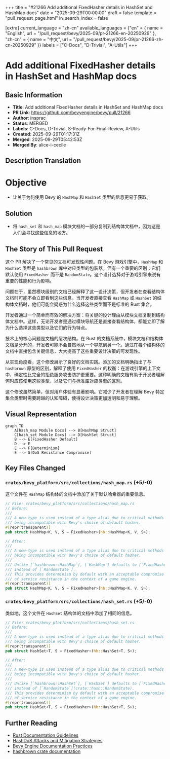 +++
title = "#21266 Add additional FixedHasher details in HashSet and HashMap docs"
date = "2025-09-29T00:00:00"
draft = false
template = "pull_request_page.html"
in_search_index = false

[extra]
current_language = "zh-cn"
available_languages = {"en" = { name = "English", url = "/pull_request/bevy/2025-09/pr-21266-en-20250929" }, "zh-cn" = { name = "中文", url = "/pull_request/bevy/2025-09/pr-21266-zh-cn-20250929" }}
labels = ["C-Docs", "D-Trivial", "A-Utils"]
+++

# Add additional FixedHasher details in HashSet and HashMap docs

## Basic Information
- **Title**: Add additional FixedHasher details in HashSet and HashMap docs
- **PR Link**: https://github.com/bevyengine/bevy/pull/21266
- **Author**: insprac
- **Status**: MERGED
- **Labels**: C-Docs, D-Trivial, S-Ready-For-Final-Review, A-Utils
- **Created**: 2025-09-29T01:17:31Z
- **Merged**: 2025-09-29T05:42:53Z
- **Merged By**: alice-i-cecile

## Description Translation
# Objective

- 让关于为何使用 Bevy 的 `HashMap` 和 `HashSet` 类型的信息更易于获取。

## Solution

- 将 `hash_set` 和 `hash_map` 模块文档的一部分复制到结构体文档中，因为这是人们会寻找这些信息的地方。

## The Story of This Pull Request

这个 PR 解决了一个常见的文档可发现性问题。在 Bevy 游戏引擎中，`HashMap` 和 `HashSet` 类型是 `hashbrown` 库中对应类型的包装器，但有一个重要的区别：它们默认使用 `FixedHasher` 而不是 `RandomState`。这个设计选择对于游戏引擎来说有重要的性能和行为影响。

问题在于，虽然模块级别的文档已经解释了这一设计决策，但开发者在查看结构体文档时可能不会立即看到这些信息。当开发者直接查看 `HashMap` 或 `HashSet` 的结构体文档时，他们可能会疑惑为什么选择这些类型而不是标准的 Rust 集合。

开发者通过一个简单而有效的解决方案：将关键的设计理由从模块文档复制到结构体文档中。这样，无论开发者是通过模块导航还是直接查看结构体，都能立即了解为什么选择这些类型以及它们的行为特点。

技术上的核心问题是文档的层次结构。在 Rust 的文档系统中，模块文档和结构体文档是分开的，开发者可能不会自然地从一个导航到另一个。通过在每个结构体的文档中直接包含关键信息，大大提高了这些重要设计决策的可发现性。

从实现角度看，这个修改展示了良好的文档实践。添加的文档明确指出了与 `hashbrown` 原型的区别，解释了使用 `FixedHasher` 的权衡：在游戏引擎的上下文中，确定性比完全的拒绝服务攻击防护更重要。这种明确的文档有助于开发者理解何时应该使用这些类型，以及它们与标准库对应类型的区别。

这个修改虽然简单，但对用户体验有显著影响。它减少了开发者在理解 Bevy 特定集合类型时需要跨越的认知障碍，使得设计决策更加透明和易于理解。

## Visual Representation

```mermaid
graph TD
    A[hash_map Module Docs] --> B[HashMap Struct]
    C[hash_set Module Docs] --> D[HashSet Struct]
    B --> E[FixedHasher Default]
    D --> E
    E --> F[Determinism]
    E --> G[DoS Resistance Compromise]
```

## Key Files Changed

### `crates/bevy_platform/src/collections/hash_map.rs` (+5/-0)

这个文件在 `HashMap` 结构体的文档中添加了关于默认哈希器的重要信息。

```rust
// File: crates/bevy_platform/src/collections/hash_map.rs
// Before:
///
/// A new-type is used instead of a type alias due to critical methods like [`new`](hb::HashMap::new)
/// being incompatible with Bevy's choice of default hasher.
#[repr(transparent)]
pub struct HashMap<K, V, S = FixedHasher>(hb::HashMap<K, V, S>);

// After:
///
/// A new-type is used instead of a type alias due to critical methods like [`new`](hb::HashMap::new)
/// being incompatible with Bevy's choice of default hasher.
///
/// Unlike [`hashbrown::HashMap`], [`HashMap`] defaults to [`FixedHasher`]
/// instead of [`RandomState`].
/// This provides determinism by default with an acceptable compromise to denial
/// of service resistance in the context of a game engine.
#[repr(transparent)]
pub struct HashMap<K, V, S = FixedHasher>(hb::HashMap<K, V, S>);
```

### `crates/bevy_platform/src/collections/hash_set.rs` (+5/-0)

类似地，这个文件在 `HashSet` 结构体的文档中添加了相同的信息。

```rust
// File: crates/bevy_platform/src/collections/hash_set.rs
// Before:
///
/// A new-type is used instead of a type alias due to critical methods like [`new`](hb::HashSet::new)
/// being incompatible with Bevy's choice of default hasher.
#[repr(transparent)]
pub struct HashSet<T, S = FixedHasher>(hb::HashSet<T, S>);

// After:
///
/// A new-type is used instead of a type alias due to critical methods like [`new`](hb::HashSet::new)
/// being incompatible with Bevy's choice of default hasher.
///
/// Unlike [`hashbrown::HashSet`], [`HashSet`] defaults to [`FixedHasher`]
/// instead of [`RandomState`](crate::hash::RandomState).
/// This provides determinism by default with an acceptable compromise to denial
/// of service resistance in the context of a game engine.
#[repr(transparent)]
pub struct HashSet<T, S = FixedHasher>(hb::HashSet<T, S>);
```

## Further Reading

- [Rust Documentation Guidelines](https://rust-lang.github.io/rfcs/1574-more-api-documentation-conventions.html)
- [HashDoS Attacks and Mitigation Strategies](https://en.wikipedia.org/wiki/Collision_attack)
- [Bevy Engine Documentation Practices](https://bevyengine.org/learn/book/introduction/)
- [hashbrown crate documentation](https://docs.rs/hashbrown/latest/hashbrown/)